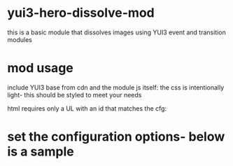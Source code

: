 yui3-hero-dissolve-mod
======================

this is a basic module that dissolves images using YUI3 event and transition modules


mod usage
=======

include YUI3 base from cdn and the module js itself:
the css is intentionally light- this should be styled to meet your needs
<link href="yui-hero-dissolve.css" rel="stylesheet"  type="text/css" />
<script src="http://yui.yahooapis.com/3.18.1/build/yui/yui-min.js"></script>
<script src="yui-hero-dissolve-module.js"></script>


html requires only a UL with an id that matches the cfg:

<ul id='heroWidget'></ul>


set the configuration options- below is a sample
===============================

<script>
  YUI().use('hero-dissolve', function (Y) {
     var cfg =  {
          id: "heroWidget",
          showSpeed: 8000, //millisec
          effectSpeed: 0.5, //sec
          slideDistance:  "-20px", //from left-should be able to take px or % can be negative
          items:[
            {                              
               heroImg: "http://placehold.it/900x600&text=hero1",
            },
            {
               heroUrl: "http://www.test2.com",
               heroUrlTarget: "_blank",
               heroImg: "http://placehold.it/900x600&text=hero2",
              /*optional presentation class*/
               presentationClass: "sample-class"
            },
            {
               heroImg: "http://placehold.it/900x600&text=hero3",
               presentationClass: "h1-abs",
               ctaHTML: "<h1>Welcome to our site.</h1>"                                  
             }
          ]
       };
     Y.HeroDissolve.init(cfg);

   });

</script>
